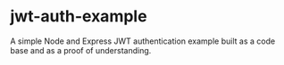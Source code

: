# jwt-auth-example
A simple Node and Express JWT authentication example built as a code base and as a proof of understanding.
